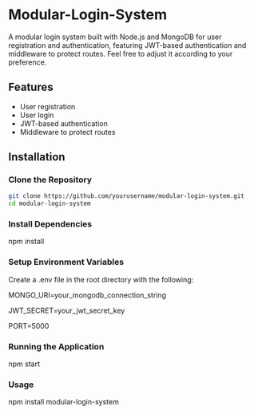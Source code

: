 # Modular-Login-System
A modular login system built with Node.js and MongoDB for user registration and authentication, featuring JWT-based authentication and middleware to protect routes.  Feel free to adjust it according to your preference.

## Features

- User registration
- User login
- JWT-based authentication
- Middleware to protect routes

## Installation

### Clone the Repository

```bash
git clone https://github.com/yourusername/modular-login-system.git
cd modular-login-system
```

### Install Dependencies
npm install

### Setup Environment Variables 
Create a .env file in the root directory with the following:

MONGO_URI=your_mongodb_connection_string

JWT_SECRET=your_jwt_secret_key

PORT=5000

### Running the Application
npm start

### Usage
npm install modular-login-system


